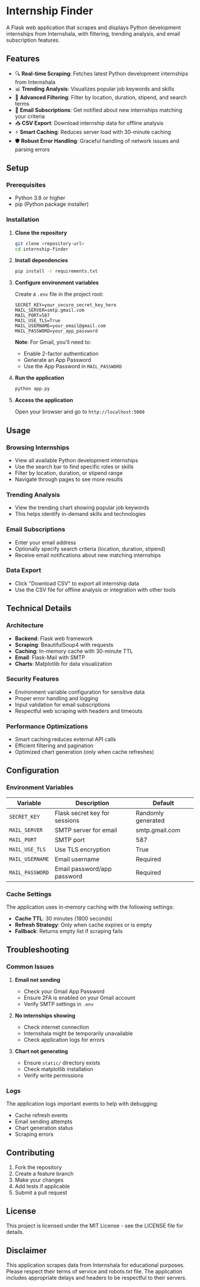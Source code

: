 # Internship Finder

A Flask web application that scrapes and displays Python development internships from Internshala, with filtering, trending analysis, and email subscription features.

## Features

- 🔍 **Real-time Scraping**: Fetches latest Python development internships from Internshala
- 📊 **Trending Analysis**: Visualizes popular job keywords and skills
- 🔧 **Advanced Filtering**: Filter by location, duration, stipend, and search terms
- 📧 **Email Subscriptions**: Get notified about new internships matching your criteria
- 📥 **CSV Export**: Download internship data for offline analysis
- ⚡ **Smart Caching**: Reduces server load with 30-minute caching
- 🛡️ **Robust Error Handling**: Graceful handling of network issues and parsing errors

## Setup

### Prerequisites

- Python 3.8 or higher
- pip (Python package installer)

### Installation

1. **Clone the repository**
   ```bash
   git clone <repository-url>
   cd internship-finder
   ```

2. **Install dependencies**
   ```bash
   pip install -r requirements.txt
   ```

3. **Configure environment variables**
   
   Create a `.env` file in the project root:
   ```env
   SECRET_KEY=your_secure_secret_key_here
   MAIL_SERVER=smtp.gmail.com
   MAIL_PORT=587
   MAIL_USE_TLS=True
   MAIL_USERNAME=your_email@gmail.com
   MAIL_PASSWORD=your_app_password
   ```

   **Note**: For Gmail, you'll need to:
   - Enable 2-factor authentication
   - Generate an App Password
   - Use the App Password in `MAIL_PASSWORD`

4. **Run the application**
   ```bash
   python app.py
   ```

5. **Access the application**
   
   Open your browser and go to `http://localhost:5000`

## Usage

### Browsing Internships
- View all available Python development internships
- Use the search bar to find specific roles or skills
- Filter by location, duration, or stipend range
- Navigate through pages to see more results

### Trending Analysis
- View the trending chart showing popular job keywords
- This helps identify in-demand skills and technologies

### Email Subscriptions
- Enter your email address
- Optionally specify search criteria (location, duration, stipend)
- Receive email notifications about new matching internships

### Data Export
- Click "Download CSV" to export all internship data
- Use the CSV file for offline analysis or integration with other tools

## Technical Details

### Architecture
- **Backend**: Flask web framework
- **Scraping**: BeautifulSoup4 with requests
- **Caching**: In-memory cache with 30-minute TTL
- **Email**: Flask-Mail with SMTP
- **Charts**: Matplotlib for data visualization

### Security Features
- Environment variable configuration for sensitive data
- Proper error handling and logging
- Input validation for email subscriptions
- Respectful web scraping with headers and timeouts

### Performance Optimizations
- Smart caching reduces external API calls
- Efficient filtering and pagination
- Optimized chart generation (only when cache refreshes)

## Configuration

### Environment Variables

| Variable | Description | Default |
|----------|-------------|---------|
| `SECRET_KEY` | Flask secret key for sessions | Randomly generated |
| `MAIL_SERVER` | SMTP server for email | smtp.gmail.com |
| `MAIL_PORT` | SMTP port | 587 |
| `MAIL_USE_TLS` | Use TLS encryption | True |
| `MAIL_USERNAME` | Email username | Required |
| `MAIL_PASSWORD` | Email password/app password | Required |

### Cache Settings

The application uses in-memory caching with the following settings:
- **Cache TTL**: 30 minutes (1800 seconds)
- **Refresh Strategy**: Only when cache expires or is empty
- **Fallback**: Returns empty list if scraping fails

## Troubleshooting

### Common Issues

1. **Email not sending**
   - Check your Gmail App Password
   - Ensure 2FA is enabled on your Gmail account
   - Verify SMTP settings in `.env`

2. **No internships showing**
   - Check internet connection
   - Internshala might be temporarily unavailable
   - Check application logs for errors

3. **Chart not generating**
   - Ensure `static/` directory exists
   - Check matplotlib installation
   - Verify write permissions

### Logs

The application logs important events to help with debugging:
- Cache refresh events
- Email sending attempts
- Chart generation status
- Scraping errors

## Contributing

1. Fork the repository
2. Create a feature branch
3. Make your changes
4. Add tests if applicable
5. Submit a pull request

## License

This project is licensed under the MIT License - see the LICENSE file for details.

## Disclaimer

This application scrapes data from Internshala for educational purposes. Please respect their terms of service and robots.txt file. The application includes appropriate delays and headers to be respectful to their servers. 